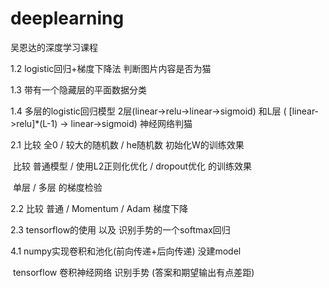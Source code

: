 # deeplearning
吴恩达的深度学习课程

1.2 logistic回归+梯度下降法 判断图片内容是否为猫<br>

1.3 带有一个隐藏层的平面数据分类<br>

1.4 多层的logistic回归模型 2层(linear->relu->linear->sigmoid) 和L层 ( \[linear->relu\]*(L-1) -> linear->sigmoid) 神经网络判猫<br>

2.1 比较 全0 / 较大的随机数 / he随机数 初始化W的训练效果

​	比较 普通模型 / 使用L2正则化优化 / dropout优化 的训练效果

​	单层 / 多层 的梯度检验

2.2 比较 普通 / Momentum / Adam 梯度下降

2.3 tensorflow的使用 以及 识别手势的一个softmax回归

4.1 numpy实现卷积和池化(前向传递+后向传递) 没建model

​	tensorflow 卷积神经网络 识别手势 (答案和期望输出有点差距)